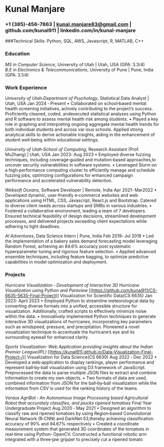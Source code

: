 # Kunal Manjare

### +1 (385)-456-7863 | kunal.manjare83@gmail.com | github.com/kunal911 | linkedin.com/in/kunal-manjare

###Technical Skills: Python, SQL, AWS, Javascript, R, MATLAB, C++

### Education
_MS in Computer Science_, University of Utah | Utah, USA (GPA: 3.3/4)                                      
_B.E in Electronics & Telecommunications_, University of Pune | Pune, India (GPA: 3.1/4)


### Work Experience
_University of Utah‑Department of Psychology_, Statistical Data Analyst | Utah, USA
 Jan 2024 ‑ Present
 • Collaborated on school‑based mental health screening initiatives, actively contributing to the project’s success. Proficiently cleaned,
 coded, andexecuted statistical analyses using Python and R software to assess mental health risk among students.
 • Played a key role in graphing and interpreting ongoing aggregate mental health trends for both individual students and across var
ious schools. Applied strong analytical skills to derive actionable insights, aiding in the enhancement of student well‑being within
 educational settings.

 _University of Utah‑School of Computing_, Research Assistant (Prof. MuZhang) | Utah, USA
 Jan 2023‑ Aug 2023
 • Employed diverse fuzzing techniques, including coverage‑guided and mutation‑based approaches,to uncover security vulnerabilities
 in software systems.
 • Leveraged Slurm on a high‑performance computing cluster to efficiently manage and schedule fuzzing jobs, optimizing configurations
 for enhanced campaign performance and accelerated vulnerability detection.
 
 _Websoft Oceans_, Software Developer | Remote, India
 Apr 2021‑ Mar2022
 • Developed dynamic, user‑friendly e‑commerce websites and web applications using HTML, CSS, Javascript, React.js and Bootstrap.
 Catered to diverse client needs across startups and SMBs in various industries.
 • Fostered a collaborative environment, leading a team of 7 developers. Ensured technical feasibility of design decisions, streamlined
 development processes, and delivered projects exceeding client expectations while adhering to tight deadlines.
 
 _AI Adventures_, Data Science Intern | Pune, India
 Feb 2019‑ Jul 2019
• Led the implementation of a bakery sales demand forecasting model leveraging Random Forest, achieving an 84.6% accuracy post systematic 
hyperparameter tuning and rigorous feature selection. 
• Applied advanced ensemble techniques, including feature bagging, to optimize predictive capabilities in model optimization and deployment.


### Projects
_Hurricane Visualization ‑ Development of Interactive 3D Hurricane Visualization using
 Python and Paraview_ [(https://github.com/kunal911/CS-6635-5635-Final-Project)]
 Visualization for Scientific Data(CS 6635)                                             Jan 2023‑ April 2023
 • Employed Python to streamline meteorological data by converting diverse formats into a unified, accessible structure for visualization.
 Additionally, crafted scripts to effectively minimize noise within the data.
 • Innovatively implemented Python techniques to generate interactive 3D visualizations of hurricanes, incorporating key parameters such as windspeed, pressure, and precipitation. Pioneered a novel visualization technique to accentuate the hurricane’s eye and its surrounding eyewall for enhanced clarity.

_Sports Visualization‑ Web Application providing insights about the Indian Premier
 League(IPL)_ [(https://kunal911.github.io/Data-Visualization-Final-Project-/)]
 Visualization for Data Science(CS 6630)                                                 Aug 2022 ‑ Dec 2022
 • Developed a web‑application to display rankings, player performance and represent ball‑by‑ball visualization using D3 framework of JavaScript. Preprocessed the data to parse multiple JSON files to extract and combine information to create my own objects.
 • Two formats of data are used, combined information from JSON for the ball‑by‑ball visualization while the information from CSV is used for the ranking history of the teams.

 
 _Voraus AgriBot ‑ An Autonomous Image Processing based Agricultural Robot that accurately
 classifies, and plucks ripened tomatoes_
 Final Year Undergraduate Project                                                        Aug 2020 ‑ May 2021
 • Designed an algorithm to classify raw and ripened tomatoes by using Region‑based Convolutional Neural Network (R‑CNN) and DarkNet‑53,thereby achieving classification accuracy of 90% and 94.67% respectively
 • Created a coordinate measurement system that generated 3D coordinates of the tomatoes in real‑time using Python‑ OpenCV. Constructed a functional robotic arm integrated with a three‑jaw gripper to precisely cut a ripened tomato

 
